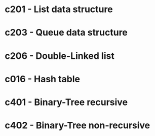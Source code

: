 # c201 - List data structure
# c203 - Queue data structure
# c206 - Double-Linked list
# c016 - Hash table
# c401 - Binary-Tree recursive 
# c402 - Binary-Tree non-recursive